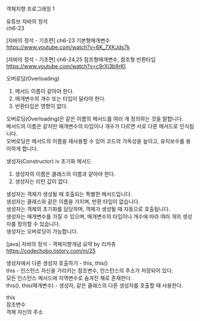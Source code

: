 객체지향 프로그래밍 1  

유튜브 자바의 정석  
ch6-23   

[자바의 정석 - 기초편] ch6-23 기본형매개변수  
https://www.youtube.com/watch?v=6K_7XKJds7k

[자바의 정석 - 기초편] ch6-24,25 참조형매개변수, 참조형 반환타입  
https://www.youtube.com/watch?v=c9rXj3b9rKI

오버로딩(Overloading)  
1. 메서드 이름이 같아야 한다.  
2. 매개변수의 개수 또는 타입이 달라야 한다.  
3. 반환타입은 영향이 없다.  

오버로딩(Overloading)은 같은 이름의 메서드를 여러 개 정의하는 것을 말합니다.  
메서드의 이름은 같지만 매개변수의 타입이나 개수가 다르면 서로 다른 메서드로 인식됩니다.  
오버로딩은 메서드의 이름을 재사용할 수 있어 코드의 가독성을 높이고, 유지보수를 용이하게 합니다.  


생성자(Constructor)
iv 초기화 메서드
1. 생성자의 이름은 클래스의 이름과 같아야 한다.
2. 생성자는 리턴 값이 없다.

생성자는 객체가 생성될 때 호출되는 특별한 메서드입니다.  
생성자는 클래스와 같은 이름을 가지며, 반환 타입이 없습니다.  
생성자는 객체의 초기화를 담당하며, 객체가 생성될 때 자동으로 호출됩니다.  
생성자는 매개변수를 가질 수 있으며, 매개변수의 타입이나 개수에 따라 여러 개의 생성자를 정의할 수 있습니다.  
생성자는 오버로딩이 가능합니다.

[java] 자바의 정석 - 객체지향개념 요약 by 리카츄  
https://codechobo.tistory.com/m/25

생성자에서 다른 생성자 호출하기 - this, this()  
this - 인스턴스 자신을 가리키는 참조변수, 인스턴스의 주소가 저장되어 있다.   
모든 인스턴스 메서드에 지역변수로 숨겨진 채로 존재한다.  
this(), this(매개변수) - 생성자, 같은 클래스의 다른 생성자를 호출할 때 사용한다.  

this  
참조변수  
객체 자신의 주소  















